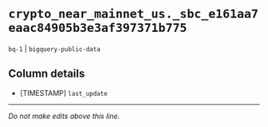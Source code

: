 # `crypto_near_mainnet_us._sbc_e161aa7eaac84905b3e3af397371b775`
`bq-1` | `bigquery-public-data`

## Column details
* [TIMESTAMP] `last_update`

-------------------------------------------------------------------------------
*Do not make edits above this line.*
